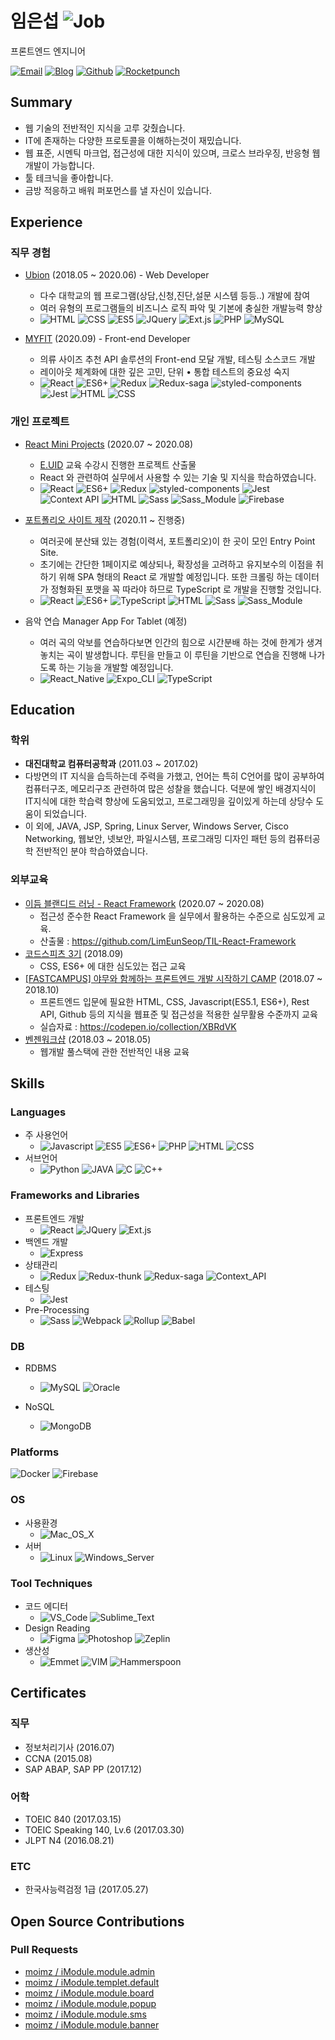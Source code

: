 # 임은섭 ![Job](https://img.shields.io/badge/looking__for__job-true-blue.svg)
프론트엔드 엔지니어

<a href="mailto:dmstjq92@gmail.com">![Email](https://img.shields.io/badge/email-dmstjq92@gmail.com-ea4335.svg)</a>
<a href="https://medium.com/@dmstjq92">![Blog](https://img.shields.io/badge/blog-medium.com/@dmstjq92-303030.svg)</a>
<a href="https://github.com/LimEunSeop">![Github](https://img.shields.io/badge/github-LimEunSeop-white.svg)</a>
<a href="https://www.rocketpunch.com/@eunseoplim">![Rocketpunch](https://img.shields.io/badge/Rocketpunch-eunseoplim-4e61ff.svg)</a>

## Summary
- 웹 기술의 전반적인 지식을 고루 갖췄습니다.
- IT에 존재하는 다양한 프로토콜을 이해하는것이 재밌습니다.
- 웹 표준, 시멘틱 마크업, 접근성에 대한 지식이 있으며, 크로스 브라우징, 반응형 웹 개발이 가능합니다.
- 툴 테크닉을 좋아합니다.
- 금방 적응하고 배워 퍼포먼스를 낼 자신이 있습니다.

## Experience
### 직무 경험
- [Ubion](http://www.ubion.co.kr/ubion/) (2018.05 ~ 2020.06) - Web Developer
  - 다수 대학교의 웹 프로그램(상담,신청,진단,설문 시스템 등등..) 개발에 참여
  - 여러 유형의 프로그램들의 비즈니스 로직 파악 및 기본에 충실한 개발능력 향상
  - ![HTML](https://img.shields.io/badge/-HTML-brightgreen)
![CSS](https://img.shields.io/badge/-CSS-green)
![ES5](https://img.shields.io/badge/-ES5-yellowgreen)
![JQuery](https://img.shields.io/badge/-JQuery-yellow)
![Ext.js](https://img.shields.io/badge/-Ext.js-orange)
![PHP](https://img.shields.io/badge/-PHP-red)
![MySQL](https://img.shields.io/badge/-MySQL-blue)

- [MYFIT](http) (2020.09) - Front-end Developer
  - 의류 사이즈 추천 API 솔루션의 Front-end 모달 개발, 테스팅 소스코드 개발
  - 레이아웃 체계화에 대한 깊은 고민, 단위 • 통합 테스트의 중요성 숙지
  - ![React](https://img.shields.io/badge/-React-63B5F4)
![ES6+](https://img.shields.io/badge/-ES6+-029A67)
![Redux](https://img.shields.io/badge/-Redux-E95AE1)
![Redux-saga](https://img.shields.io/badge/-Redux--saga-CC3851)
![styled-components](https://img.shields.io/badge/-styled--components-D0BFE0)
![Jest](https://img.shields.io/badge/-Jest-36F6BB)
![HTML](https://img.shields.io/badge/-HTML-brightgreen)
![CSS](https://img.shields.io/badge/-CSS-green)

### 개인 프로젝트
- [React Mini Projects](https://github.com/LimEunSeop/React-Mini-Projects) (2020.07 ~ 2020.08)
  - [E.UID](https://euid.dev/) 교육 수강시 진행한 프로젝트 산출물
  - React 와 관련하여 실무에서 사용할 수 있는 기술 및 지식을 학습하였습니다.
  - ![React](https://img.shields.io/badge/-React-63B5F4)
![ES6+](https://img.shields.io/badge/-ES6+-029A67)
![Redux](https://img.shields.io/badge/-Redux-E95AE1)
![styled-components](https://img.shields.io/badge/-styled--components-D0BFE0)
![Jest](https://img.shields.io/badge/-Jest-36F6BB)
![Context API](https://img.shields.io/badge/-Context_API-D8555F)
![HTML](https://img.shields.io/badge/-HTML-brightgreen)
![Sass](https://img.shields.io/badge/-Sass-15B232)
![Sass_Module](https://img.shields.io/badge/-Sass_Module-B6DBA4)
![Firebase](https://img.shields.io/badge/-Firebase-F90D57)

- [포트폴리오 사이트 제작](https://github.com/LimEunSeop/limeunseop.github.io) (2020.11 ~ 진행중)
  - 여러곳에 분산돼 있는 경험(이력서, 포트폴리오)이 한 곳이 모인 Entry Point Site.
  - 초기에는 간단한 1페이지로 예상되나, 확장성을 고려하고 유지보수의 이점을 취하기 위해 SPA 형태의 React 로 개발할 예정입니다. 또한 크롤링 하는 데이터가 정형화된 포맷을 꼭 따라야 하므로 TypeScript 로 개발을 진행할 것입니다.
  - ![React](https://img.shields.io/badge/-React-63B5F4)
![ES6+](https://img.shields.io/badge/-ES6+-029A67)
![TypeScript](https://img.shields.io/badge/-TypeScript-0D0BF6)
![HTML](https://img.shields.io/badge/-HTML-brightgreen)
![Sass](https://img.shields.io/badge/-Sass-15B232)
![Sass_Module](https://img.shields.io/badge/-Sass_Module-B6DBA4)

- 음악 연습 Manager App For Tablet (예정)
  - 여러 곡의 악보를 연습하다보면 인간의 힘으로 시간분배 하는 것에 한계가 생겨 놓치는 곡이 발생합니다. 루틴을 만들고 이 루틴을 기반으로 연습을 진행해 나가도록 하는 기능을 개발할 예정입니다.
  - ![React_Native](https://img.shields.io/badge/-React_Native-896DA1)
![Expo_CLI](https://img.shields.io/badge/-Expo_CLI-47A3B9)
![TypeScript](https://img.shields.io/badge/-TypeScript-0D0BF6)

## Education
### 학위
- **대진대학교 컴퓨터공학과** (2011.03 ~ 2017.02)
- 다방면의 IT 지식을 습득하는데 주력을 가했고, 언어는 특히 C언어를 많이 공부하여 컴퓨터구조, 메모리구조 관련하여 많은 성찰을 했습니다. 덕분에 쌓인 배경지식이 IT지식에 대한 학습력 향상에 도움되었고, 프로그래밍을 깊이있게 하는데 상당수 도움이 되었습니다.
- 이 외에, JAVA, JSP, Spring, Linux Server, Windows Server, Cisco Networking, 웹보안, 넷보안, 파일시스템, 프로그래밍 디자인 패턴 등의 컴퓨터공학 전반적인 분야 학습하였습니다.

### 외부교육
- [이듬 블랜디드 러닝 - React Framework](https://euid.dev/#/courses/react-framework) (2020.07 ~ 2020.08)
  - 접근성 준수한 React Framework 을 실무에서 활용하는 수준으로 심도있게 교육.
  - 산출물 : https://github.com/LimEunSeop/TIL-React-Framework
- [코드스피츠 3기](https://www.bsidesoft.com/6902) (2018.09)
  - CSS, ES6+ 에 대한 심도있는 접근 교육
- [[FASTCAMPUS] 야무와 함께하는 프론트엔드 개발 시작하기 CAMP](https://github.com/yamoo9/front-end-programming-camp) (2018.07 ~ 2018.10)
  - 프론트엔드 입문에 필요한 HTML, CSS, Javascript(ES5.1, ES6+), Rest API, Github 등의 지식을 웹표준 및 접근성을 적용한 실무활용 수준까지 교육
  - 실습자료 : https://codepen.io/collection/XBRdVK
- [벤젠워크샵](https://drive.google.com/file/d/0B-tD535n_rOfX1Iwa0RBRU9VWGM/view) (2018.03 ~ 2018.05)
  - 웹개발 풀스택에 관한 전반적인 내용 교육

<!-- 스터디 시작하면 제목 추가 ## Activities -->

## Skills
### Languages
- 주 사용언어
  - ![Javascript](https://img.shields.io/badge/-Javascript-E0FD4D)
![ES5](https://img.shields.io/badge/-ES5-yellowgreen)
![ES6+](https://img.shields.io/badge/-ES6+-029A67)
![PHP](https://img.shields.io/badge/-PHP-red)
![HTML](https://img.shields.io/badge/-HTML-brightgreen)
![CSS](https://img.shields.io/badge/-CSS-green)
- 서브언어
  - ![Python](https://img.shields.io/badge/-Python-E46C0E)
 ![JAVA](https://img.shields.io/badge/-JAVA-14AAAB)
 ![C](https://img.shields.io/badge/-C-E1C59B)
 ![C++](https://img.shields.io/badge/-C++-87941E)

### Frameworks and Libraries
- 프론트엔드 개발
  - ![React](https://img.shields.io/badge/-React-63B5F4)
![JQuery](https://img.shields.io/badge/-JQuery-yellow)
![Ext.js](https://img.shields.io/badge/-Ext.js-orange)
- 백엔드 개발
  - ![Express](https://img.shields.io/badge/-Express-01CFDE)
- 상태관리
  - ![Redux](https://img.shields.io/badge/-Redux-E95AE1)
![Redux-thunk](https://img.shields.io/badge/-Redux--thunk-E16CB6)
![Redux-saga](https://img.shields.io/badge/-Redux--saga-CC3851)
![Context_API](https://img.shields.io/badge/-Context_API-D8555F)
- 테스팅
  - ![Jest](https://img.shields.io/badge/-Jest-36F6BB)
- Pre-Processing
  - ![Sass](https://img.shields.io/badge/-Sass-15B232)
![Webpack](https://img.shields.io/badge/-Webpack-968D5D)
![Rollup](https://img.shields.io/badge/-Rollup-AD7F1A)
![Babel](https://img.shields.io/badge/-Babel-A82288)

### DB
- RDBMS
  - ![MySQL](https://img.shields.io/badge/-MySQL-blue)
![Oracle](https://img.shields.io/badge/-Oracle-AB20EE)

- NoSQL
  - ![MongoDB](https://img.shields.io/badge/-MongoDB-4FA09E)

### Platforms
![Docker](https://img.shields.io/badge/-Docker-3E9ACC)
![Firebase](https://img.shields.io/badge/-Firebase-98020B)

### OS
- 사용환경
  - ![Mac_OS_X](https://img.shields.io/badge/-Mac_OS_X-C9C4D8)
- 서버
  - ![Linux](https://img.shields.io/badge/-Linux-E63E4F)
![Windows_Server](https://img.shields.io/badge/-Windows_Server-1E4FF7)

### Tool Techniques
- 코드 에디터
  - ![VS_Code](https://img.shields.io/badge/-VS_Code-224D92)
![Sublime_Text](https://img.shields.io/badge/-Sublime_Text-B84709)
- Design Reading
  - ![Figma](https://img.shields.io/badge/-Figma-EA1672)
![Photoshop](https://img.shields.io/badge/-Photoshop-73E8C9)
![Zeplin](https://img.shields.io/badge/-Zeplin-C57957)
- 생산성
  - ![Emmet](https://img.shields.io/badge/-Emmet-4A7553)
![VIM](https://img.shields.io/badge/-VIM-black)
![Hammerspoon](https://img.shields.io/badge/-Hammerspoon-EA9B6A)


## Certificates
### 직무
- 정보처리기사 (2016.07)
- CCNA (2015.08)
- SAP ABAP, SAP PP (2017.12)
### 어학
- TOEIC 840 (2017.03.15)
- TOEIC Speaking 140, Lv.6 (2017.03.30)
- JLPT N4 (2016.08.21)
### ETC
- 한국사능력검정 1급 (2017.05.27)

## Open Source Contributions
### Pull Requests
- [moimz / iModule.module.admin](https://github.com/moimz/iModule.module.admin/pulls?q=is%3Apr+is%3Aclosed)
- [moimz / iModule.templet.default](https://github.com/moimz/iModule.templet.default/pulls?q=is%3Apr+is%3Aclosed)
- [moimz / iModule.module.board](https://github.com/moimz/iModule.module.board)
- [moimz / iModule.module.popup](https://github.com/moimz/iModule.module.popup)
- [moimz / iModule.module.sms](https://github.com/moimz/iModule.module.sms)
- [moimz / iModule.module.banner](https://github.com/moimz/iModule.module.banner)

<!-- ### Maintainer --->